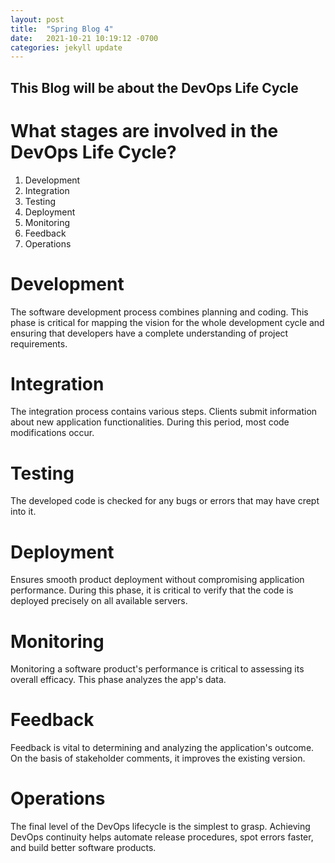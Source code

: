 ```yaml
---
layout: post
title:  "Spring Blog 4"
date:   2021-10-21 10:19:12 -0700
categories: jekyll update
---
```


## This Blog will be about the DevOps Life Cycle

# What stages are involved in the DevOps Life Cycle?
1) Development
2) Integration
3) Testing
4) Deployment
5) Monitoring 
6) Feedback
7) Operations
   
# Development 
The software development process combines planning and coding. This phase is critical for mapping the vision for the whole development cycle and ensuring that developers have a complete understanding of project requirements.

# Integration
The integration process contains various steps. Clients submit information about new application functionalities. During this period, most code modifications occur.

# Testing 
The developed code is checked for any bugs or errors that may have crept into it.

# Deployment
Ensures smooth product deployment without compromising application performance. During this phase, it is critical to verify that the code is deployed precisely on all available servers.

# Monitoring
Monitoring a software product's performance is critical to assessing its overall efficacy. This phase analyzes the app's data.

# Feedback
Feedback is vital to determining and analyzing the application's outcome. On the basis of stakeholder comments, it improves the existing version.

# Operations 
The final level of the DevOps lifecycle is the simplest to grasp. Achieving DevOps continuity helps automate release procedures, spot errors faster, and build better software products.